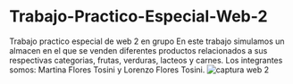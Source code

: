 # Trabajo-Practico-Especial-Web-2
Trabajo practico especial de web 2 en grupo
En este trabajo simulamos un almacen en el que se venden diferentes productos relacionados a sus respectivas categorias, frutas, verduras, lacteos y carnes.
Los integrantes somos: Martina Flores Tosini y Lorenzo Flores Tosini.
![captura web 2](https://github.com/user-attachments/assets/c66a3242-869f-4e57-9d01-685ee5cd6b54)

